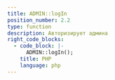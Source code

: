 ```yaml
---
title: ADMIN::logIn
position_number: 2.2
type: function
description: Авторизирует админа
right_code_blocks:
  - code_block: |-
      ADMIN::logIn();
    title: PHP
    language: php
---
```


